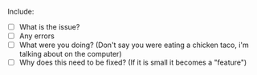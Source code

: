 Include:
- [ ] What is the issue?
- [ ] Any errors
- [ ] What were you doing? (Don't say you were eating a chicken taco, i'm talking about on the computer)
- [ ] Why does this need to be fixed? (If it is small it becomes a "feature")
